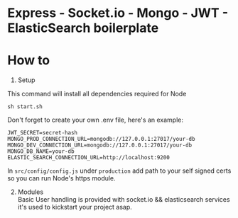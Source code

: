 # Express - Socket.io - Mongo - JWT - ElasticSearch boilerplate

# How to

1. Setup

This command will install all dependencies required for Node

```
sh start.sh
```

Don't forget to create your own .env file, here's an example:

```
JWT_SECRET=secret-hash
MONGO_PROD_CONNECTION_URL=mongodb://127.0.0.1:27017/your-db
MONGO_DEV_CONNECTION_URL=mongodb://127.0.0.1:27017/your-db
MONGO_DB_NAME=your-db
ELASTIC_SEARCH_CONNECTION_URL=http://localhost:9200
```

In `src/config/config.js` under `production` add path to your self signed certs so you can run Node's https module.


2. Modules  
Basic User handling is provided with socket.io && elasticsearch services it's used to kickstart your project asap.